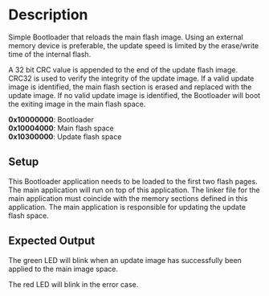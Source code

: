 # Description

Simple Bootloader that reloads the main flash image. Using an external memory device is preferable,
the update speed is limited by the erase/write time of the internal flash.

A 32 bit CRC value is appended to the end of the update flash image. 
CRC32 is used to verify the integrity of the update image. If a valid update image is identified,
the main flash section is erased and replaced with the update image. If no valid update image
is identified, the Bootloader will boot the exiting image in the main flash space.

__0x10000000__: Bootloader  
__0x10004000__: Main flash space  
__0x10300000__: Update flash space

## Setup

This Bootloader application needs to be loaded to the first two flash pages. The main application
will run on top of this application. The linker file for the main application must coincide 
with the memory sections defined in this application. The main application is responsible 
for updating the update flash space.

 
## Expected Output

The green LED will blink when an update image has successfully been applied to the main image space.

The red LED will blink in the error case.
